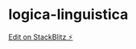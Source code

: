 # logica-linguistica

[Edit on StackBlitz ⚡️](https://stackblitz.com/edit/angular-editable-table-part-2-k38szd)